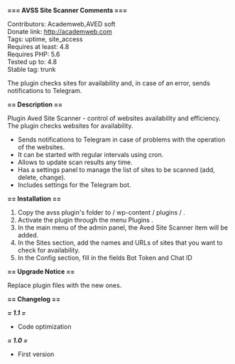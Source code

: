 **=== AVSS Site Scanner Comments ===**

Contributors: Academweb,AVED soft<br>
Donate link: http://academweb.com<br>
Tags: uptime, site_access<br>
Requires at least: 4.8<br>
Requires PHP: 5.6<br>
Tested up to: 4.8<br>
Stable tag: trunk<br>

The plugin checks sites for availability and, in case of an error, sends notifications to Telegram.

**== Description ==**<br>

Plugin Aved Site Scanner - control of  websites availability and efficiency.
The plugin checks websites for availability.
 - Sends notifications to Telegram in case of  problems with the operation of the websites.
 - It can be started with regular intervals using cron.
 - Allows  to update scan results any time.
 - Has a settings panel to manage the list of sites to be scanned (add, delete, change).
 - Includes settings for the Telegram bot.


**== Installation ==**

1. Copy the  avss  plugin's folder to  / wp-content / plugins / .
2. Activate the plugin through the menu  Plugins .
3. In the main menu of the admin panel, the  Aved Site Scanner  item will be added.
4. In the  Sites  section, add the names and URLs of sites that you want to check for availability.
5. In the  Config  section, fill in the fields  Bot Token  and  Chat ID 

**== Upgrade Notice ==**

Replace plugin files with the new ones.

**== Changelog ==**

**_= 1.1 =_**
* Code optimization 

**_= 1.0 =_**
* First version
